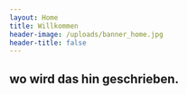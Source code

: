 ```yaml
---
layout: Home
title: Willkommen
header-image: /uploads/banner_home.jpg
header-title: false
---
```


## wo wird das hin geschrieben.

